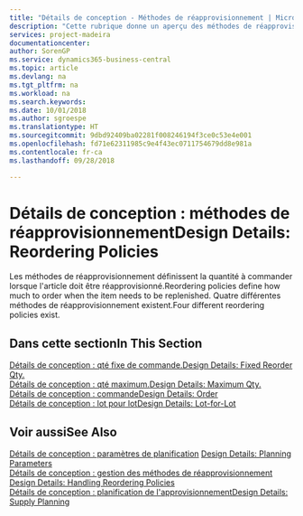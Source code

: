 ```yaml
---
title: "Détails de conception - Méthodes de réapprovisionnement | Microsoft Docs"
description: "Cette rubrique donne un aperçu des méthodes de réapprovisionnement."
services: project-madeira
documentationcenter: 
author: SorenGP
ms.service: dynamics365-business-central
ms.topic: article
ms.devlang: na
ms.tgt_pltfrm: na
ms.workload: na
ms.search.keywords: 
ms.date: 10/01/2018
ms.author: sgroespe
ms.translationtype: HT
ms.sourcegitcommit: 9dbd92409ba02281f008246194f3ce0c53e4e001
ms.openlocfilehash: fd71e62311985c9e4f43ec0711754679dd8e981a
ms.contentlocale: fr-ca
ms.lasthandoff: 09/28/2018

---
```

# <a name="design-details-reordering-policies"></a><span data-ttu-id="88fd1-103">Détails de conception : méthodes de réapprovisionnement</span><span class="sxs-lookup"><span data-stu-id="88fd1-103">Design Details: Reordering Policies</span></span>
<span data-ttu-id="88fd1-104">Les méthodes de réapprovisionnement définissent la quantité à commander lorsque l'article doit être réapprovisionné.</span><span class="sxs-lookup"><span data-stu-id="88fd1-104">Reordering policies define how much to order when the item needs to be replenished.</span></span> <span data-ttu-id="88fd1-105">Quatre différentes méthodes de réapprovisionnement existent.</span><span class="sxs-lookup"><span data-stu-id="88fd1-105">Four different reordering policies exist.</span></span>  

## <a name="in-this-section"></a><span data-ttu-id="88fd1-106">Dans cette section</span><span class="sxs-lookup"><span data-stu-id="88fd1-106">In This Section</span></span>  
[<span data-ttu-id="88fd1-107">Détails de conception : qté fixe de commande.</span><span class="sxs-lookup"><span data-stu-id="88fd1-107">Design Details: Fixed Reorder Qty.</span></span>](design-details-fixed-reorder-qty.md)  
[<span data-ttu-id="88fd1-108">Détails de conception : qté maximum.</span><span class="sxs-lookup"><span data-stu-id="88fd1-108">Design Details: Maximum Qty.</span></span>](design-details-maximum-qty.md)  
[<span data-ttu-id="88fd1-109">Détails de conception : commande</span><span class="sxs-lookup"><span data-stu-id="88fd1-109">Design Details: Order</span></span>](design-details-order.md)  
[<span data-ttu-id="88fd1-110">Détails de conception : lot pour lot</span><span class="sxs-lookup"><span data-stu-id="88fd1-110">Design Details: Lot-for-Lot</span></span>](design-details-lot-for-lot.md)  

## <a name="see-also"></a><span data-ttu-id="88fd1-111">Voir aussi</span><span class="sxs-lookup"><span data-stu-id="88fd1-111">See Also</span></span>  
<span data-ttu-id="88fd1-112">[Détails de conception : paramètres de planification](design-details-planning-parameters.md) </span><span class="sxs-lookup"><span data-stu-id="88fd1-112">[Design Details: Planning Parameters](design-details-planning-parameters.md) </span></span>  
<span data-ttu-id="88fd1-113">[Détails de conception : gestion des méthodes de réapprovisionnement](design-details-handling-reordering-policies.md) </span><span class="sxs-lookup"><span data-stu-id="88fd1-113">[Design Details: Handling Reordering Policies](design-details-handling-reordering-policies.md) </span></span>  
[<span data-ttu-id="88fd1-114">Détails de conception : planification de l'approvisionnement</span><span class="sxs-lookup"><span data-stu-id="88fd1-114">Design Details: Supply Planning</span></span>](design-details-supply-planning.md)

